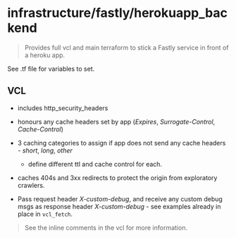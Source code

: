 # infrastructure/fastly/herokuapp\_backend

> Provides full vcl and main terraform to stick
> a Fastly service in front of a heroku app.

See .tf file for variables to set.

## VCL

* includes http\_security\_headers

* honours any cache headers set by app (_Expires_, _Surrogate-Control_, _Cache-Control_)

* 3 caching categories to assign if app does not send any cache headers - _short_, _long_, _other_
    - define different ttl and cache control for each.

* caches 404s and 3xx redirects to protect the origin from exploratory crawlers.

* Pass request header _X-custom-debug_, and receive any custom debug msgs as response
    header _X-custom-debug_ - see examples already in place in `vcl_fetch`.

> See the inline comments in the vcl for more information.

